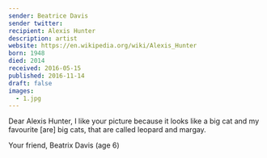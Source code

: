```yaml
---
sender: Beatrice Davis
sender twitter:
recipient: Alexis Hunter
description: artist
website: https://en.wikipedia.org/wiki/Alexis_Hunter
born: 1948
died: 2014
received: 2016-05-15
published: 2016-11-14
draft: false
images:
  - 1.jpg
---
```

Dear Alexis Hunter,
I like your picture because it looks like a big cat and my favourite [are] big cats, that are called leopard and margay.

Your friend, Beatrix Davis (age 6)